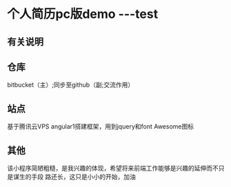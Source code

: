 个人简历pc版demo ---test
===================================

有关说明
-----------------------------------
##  仓库
bitbucket（主）;同步至github（副;交流作用）
##  站点
基于腾讯云VPS
angular1搭建框架，用到jquery和font Awesome图标

其他
-----------------------------------
该小程序简陋粗糙，是我兴趣的体现，希望将来前端工作能够是兴趣的延伸而不只是谋生的手段
路还长，这只是小小的开始，加油


